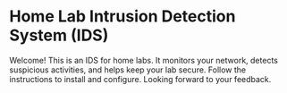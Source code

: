 
# Home Lab Intrusion Detection System (IDS)

Welcome! This is an IDS for home labs. It monitors your network, detects suspicious activities, and helps keep your lab secure. Follow the instructions to install and configure. Looking forward to your feedback.
